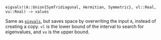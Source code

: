 ```
eigvals!(A::Union{SymTridiagonal, Hermitian, Symmetric}, vl::Real, vu::Real) -> values
```

Same as [`eigvals`](@ref), but saves space by overwriting the input `A`, instead of creating a copy. `vl` is the lower bound of the interval to search for eigenvalues, and `vu` is the upper bound.

